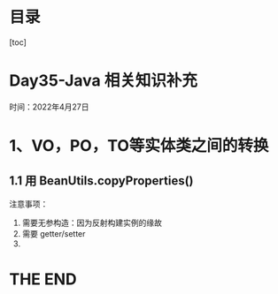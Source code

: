 # 目录

[toc]



# Day35-Java 相关知识补充

时间：2022年4月27日



# 1、VO，PO，TO等实体类之间的转换

## 1.1 用 BeanUtils.copyProperties()



注意事项：

1. 需要无参构造：因为反射构建实例的缘故
2. 需要 getter/setter
3. 













# THE END